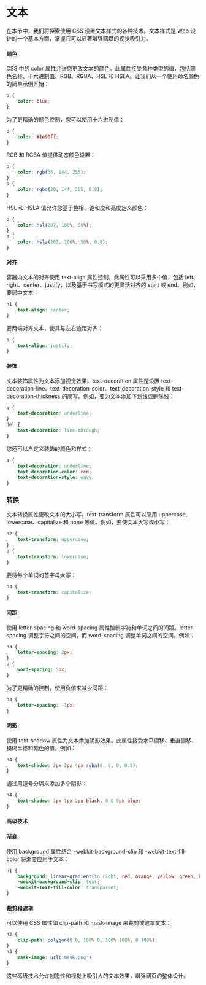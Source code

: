 # 文本

在本节中，我们将探索使用 CSS 设置文本样式的各种技术。文本样式是 Web 设计的一个基本方面，掌握它可以显著增强网页的视觉吸引力。

#### 颜色

CSS 中的 color 属性允许您更改文本的颜色。此属性接受各种类型的值，包括颜色名称、十六进制值、RGB、RGBA、HSL 和 HSLA。让我们从一个使用命名颜色的简单示例开始：

```css
p {
    color: blue;
}
```

为了更精确的颜色控制，您可以使用十六进制值：

```css
p {
    color: #1e90ff;
}
```

RGB 和 RGBA 值提供动态颜色设置：

```css
p {
    color: rgb(30, 144, 255);
}
p {
    color: rgba(30, 144, 255, 0.8);
}
```

HSL 和 HSLA 值允许您基于色相、饱和度和亮度定义颜色：

```css
p {
    color: hsl(207, 100%, 50%);
}
p {
    color: hsla(207, 100%, 50%, 0.8);
}
```

#### 对齐

容器内文本的对齐使用 text-align 属性控制。此属性可以采用多个值，包括 left、right、center、justify，以及基于书写模式的更灵活对齐的 start 或 end。例如，要居中文本：

```css
h1 {
    text-align: center;
}
```

要两端对齐文本，使其与左右边距对齐：

```css
p {
    text-align: justify;
}
```

#### 装饰

文本装饰属性为文本添加视觉效果。text-decoration 属性是设置 text-decoration-line、text-decoration-color、text-decoration-style 和 text-decoration-thickness 的简写。例如，要为文本添加下划线或删除线：

```css
a {
    text-decoration: underline;
}
del {
    text-decoration: line-through;
}
```

您还可以自定义装饰的颜色和样式：

```css
a {
    text-decoration: underline;
    text-decoration-color: red;
    text-decoration-style: wavy;
}
```

### 转换

文本转换属性更改文本的大小写。text-transform 属性可以采用 uppercase、lowercase、capitalize 和 none 等值。例如，要使文本大写或小写：

```css
h2 {
    text-transform: uppercase;
}
p {
    text-transform: lowercase;
}
```

要将每个单词的首字母大写：

```css
h3 {
    text-transform: capitalize;
}
```

#### 间距

使用 letter-spacing 和 word-spacing 属性控制字符和单词之间的间距。letter-spacing 调整字符之间的空间，而 word-spacing 调整单词之间的空间。例如：

```css
h3 {
    letter-spacing: 2px;
}
p {
    word-spacing: 5px;
}
```

为了更精确的控制，使用负值来减少间距：

```css
h3 {
    letter-spacing: -1px;
}
```

#### 阴影

使用 text-shadow 属性为文本添加阴影效果。此属性接受水平偏移、垂直偏移、模糊半径和颜色的值。例如：

```css
h4 {
    text-shadow: 2px 2px 4px rgba(0, 0, 0, 0.5);
}
```

通过用逗号分隔来添加多个阴影：

```css
h4 {
    text-shadow: 1px 1px 2px black, 0 0 5px blue;
}
```

#### 高级技术

#### 渐变

使用 background 属性结合 -webkit-background-clip 和 -webkit-text-fill-color 将渐变应用于文本：

```css
h1 {
    background: linear-gradient(to right, red, orange, yellow, green, blue, indigo, violet);
    -webkit-background-clip: text;
    -webkit-text-fill-color: transparent;
}
```

#### 裁剪和遮罩

可以使用 CSS 属性如 clip-path 和 mask-image 来裁剪或遮罩文本：

```css
h2 {
    clip-path: polygon(0 0, 100% 0, 100% 100%, 0 100%);
}
h3 {
    mask-image: url('mask.png');
}
```

这些高级技术允许创造性和视觉上吸引人的文本效果，增强网页的整体设计。

